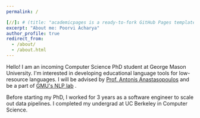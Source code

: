 ```yaml
---
permalink: /

[//]: # (title: "academicpages is a ready-to-fork GitHub Pages template for academic personal websites")
excerpt: "About me: Poorvi Acharya"
author_profile: true
redirect_from:
  - /about/
  - /about.html
---
```


Hello! I am an incoming Computer Science PhD student at George Mason University. I'm interested in developing educational language tools for low-resource languages. I will be advised by [Prof. Antonis Anastasopoulos](https://cs.gmu.edu/~antonis/author/antonios-anastasopoulos/) and be a part of [GMU's NLP lab](https://nlp.cs.gmu.edu/) .

Before starting my PhD, I worked for 3 years as a software engineer to scale out data pipelines. I completed my undergrad at UC Berkeley in Computer Science. 
